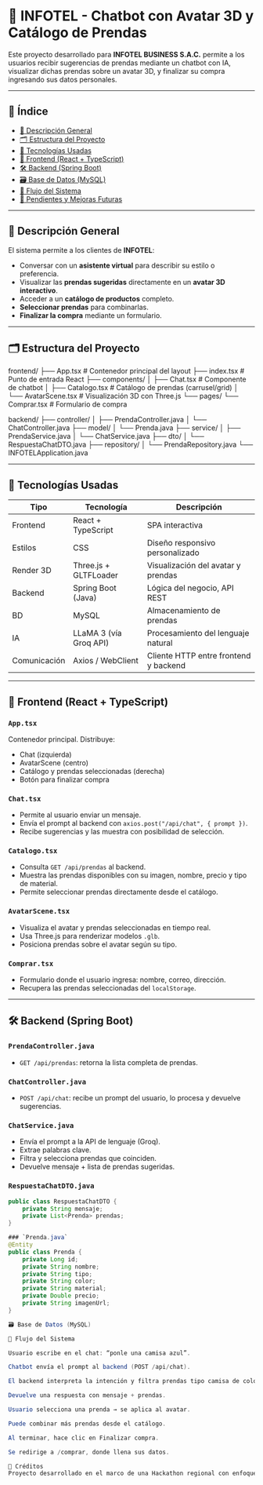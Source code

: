 # 🤖 INFOTEL - Chatbot con Avatar 3D y Catálogo de Prendas

Este proyecto desarrollado para **INFOTEL BUSINESS S.A.C.** permite a los usuarios recibir sugerencias de prendas mediante un chatbot con IA, visualizar dichas prendas sobre un avatar 3D, y finalizar su compra ingresando sus datos personales.

---

## 🧾 Índice

- [📘 Descripción General](#-descripción-general)
- [🗂️ Estructura del Proyecto](#️-estructura-del-proyecto)
- [🔧 Tecnologías Usadas](#-tecnologías-usadas)
- [🎨 Frontend (React + TypeScript)](#-frontend-react--typescript)
- [🛠️ Backend (Spring Boot)](#-backend-spring-boot)
- [🗃️ Base de Datos (MySQL)](#️-base-de-datos-mysql)
- [🔁 Flujo del Sistema](#-flujo-del-sistema)
- [📌 Pendientes y Mejoras Futuras](#-pendientes-y-mejoras-futuras)

---

## 📘 Descripción General

El sistema permite a los clientes de **INFOTEL**:

- Conversar con un **asistente virtual** para describir su estilo o preferencia.
- Visualizar las **prendas sugeridas** directamente en un **avatar 3D interactivo**.
- Acceder a un **catálogo de productos** completo.
- **Seleccionar prendas** para combinarlas.
- **Finalizar la compra** mediante un formulario.

---

## 🗂️ Estructura del Proyecto

frontend/
├── App.tsx # Contenedor principal del layout
├── index.tsx # Punto de entrada React
├── components/
│ ├── Chat.tsx # Componente de chatbot
│ ├── Catalogo.tsx # Catálogo de prendas (carrusel/grid)
│ └── AvatarScene.tsx # Visualización 3D con Three.js
└── pages/
└── Comprar.tsx # Formulario de compra

backend/
├── controller/
│ ├── PrendaController.java
│ └── ChatController.java
├── model/
│ └── Prenda.java
├── service/
│ ├── PrendaService.java
│ └── ChatService.java
├── dto/
│ └── RespuestaChatDTO.java
├── repository/
│ └── PrendaRepository.java
└── INFOTELApplication.java


---

## 🔧 Tecnologías Usadas

| Tipo        | Tecnología              | Descripción                             |
|-------------|--------------------------|-----------------------------------------|
| Frontend    | React + TypeScript       | SPA interactiva                         |
| Estilos     | CSS                      | Diseño responsivo personalizado         |
| Render 3D   | Three.js + GLTFLoader    | Visualización del avatar y prendas      |
| Backend     | Spring Boot (Java)       | Lógica del negocio, API REST            |
| BD          | MySQL                    | Almacenamiento de prendas               |
| IA          | LLaMA 3 (vía Groq API)   | Procesamiento del lenguaje natural      |
| Comunicación| Axios / WebClient        | Cliente HTTP entre frontend y backend   |

---

## 🎨 Frontend (React + TypeScript)

### `App.tsx`
Contenedor principal. Distribuye:
- Chat (izquierda)
- AvatarScene (centro)
- Catálogo y prendas seleccionadas (derecha)
- Botón para finalizar compra

### `Chat.tsx`
- Permite al usuario enviar un mensaje.
- Envía el prompt al backend con `axios.post("/api/chat", { prompt })`.
- Recibe sugerencias y las muestra con posibilidad de selección.

### `Catalogo.tsx`
- Consulta `GET /api/prendas` al backend.
- Muestra las prendas disponibles con su imagen, nombre, precio y tipo de material.
- Permite seleccionar prendas directamente desde el catálogo.

### `AvatarScene.tsx`
- Visualiza el avatar y prendas seleccionadas en tiempo real.
- Usa Three.js para renderizar modelos `.glb`.
- Posiciona prendas sobre el avatar según su tipo.

### `Comprar.tsx`
- Formulario donde el usuario ingresa: nombre, correo, dirección.
- Recupera las prendas seleccionadas del `localStorage`.

---

## 🛠️ Backend (Spring Boot)

### `PrendaController.java`
- `GET /api/prendas`: retorna la lista completa de prendas.

### `ChatController.java`
- `POST /api/chat`: recibe un prompt del usuario, lo procesa y devuelve sugerencias.

### `ChatService.java`
- Envía el prompt a la API de lenguaje (Groq).
- Extrae palabras clave.
- Filtra y selecciona prendas que coinciden.
- Devuelve mensaje + lista de prendas sugeridas.

### `RespuestaChatDTO.java`
```java
public class RespuestaChatDTO {
    private String mensaje;
    private List<Prenda> prendas;
}

### `Prenda.java`
@Entity
public class Prenda {
    private Long id;
    private String nombre;
    private String tipo;
    private String color;
    private String material;
    private Double precio;
    private String imagenUrl;
}

🗃️ Base de Datos (MySQL)

🔁 Flujo del Sistema

Usuario escribe en el chat: “ponle una camisa azul”.

Chatbot envía el prompt al backend (POST /api/chat).

El backend interpreta la intención y filtra prendas tipo camisa de color azul.

Devuelve una respuesta con mensaje + prendas.

Usuario selecciona una prenda → se aplica al avatar.

Puede combinar más prendas desde el catálogo.

Al terminar, hace clic en Finalizar compra.

Se redirige a /comprar, donde llena sus datos.

🏁 Créditos
Proyecto desarrollado en el marco de una Hackathon regional con enfoque en tecnología e identidad cultural, representando a INFOTEL BUSINESS S.A.C. – Juliaca, Puno, Perú 🇵🇪


